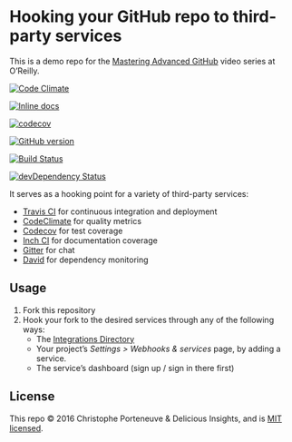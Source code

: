 Hooking your GitHub repo to third-party services
================================================

This is a demo repo for the [Mastering Advanced GitHub](#FIXME) video series at O’Reilly.

[![Code Climate](https://codeclimate.com/github/rubenmartin/oreilly-github-svc-demo/badges/gpa.svg)](https://codeclimate.com/github/rubenmartin/oreilly-github-svc-demo)

[![Inline docs](http://inch-ci.org/github/rubenmartin/oreilly-github-svc-demo.svg?branch=master)](http://inch-ci.org/github/rubenmartin/oreilly-github-svc-demo)

[![codecov](https://codecov.io/gh/rubenmartin/oreilly-github-svc-demo/branch/master/graph/badge.svg)](https://codecov.io/gh/rubenmartin/oreilly-github-svc-demo)


[![GitHub version](https://badge.fury.io/gh/rubenmartin%2Foreilly-github-svc-demo.svg)](https://badge.fury.io/gh/rubenmartin%2Foreilly-github-svc-demo)

[![Build Status](https://travis-ci.org/rubenmartin/oreilly-github-svc-demo.svg?branch=master)](https://travis-ci.org/rubenmartin/oreilly-github-svc-demo)

[![devDependency Status](https://david-dm.org/rubenmartin/oreilly-github-svc-demo/dev-status.svg?style=flat)](https://david-dm.org/rubenmartin/oreilly-github-svc-demo#info=devDependencies)



It serves as a hooking point for a variety of third-party services:

  * [Travis CI](https://travis-ci.org/) for continuous integration and deployment
  * [CodeClimate](https://codeclimate.com/) for quality metrics
  * [Codecov](https://codecov.io/) for test coverage
  * [Inch CI](https://inch-ci.org/) for documentation coverage
  * [Gitter](https://gitter.im/) for chat
  * [David](http://david-dm.org/) for dependency monitoring

Usage
-----

  1. Fork this repository
  2. Hook your fork to the desired services through any of the following ways:
     - The [Integrations Directory](https://github.com/integrations/feature/code)
     - Your project’s *Settings > Webhooks & services* page, by adding a service.
     - The service’s dashboard (sign up / sign in there first)

License
-------

This repo © 2016 Christophe Porteneuve & Delicious Insights, and is [MIT licensed](/LICENSE).
